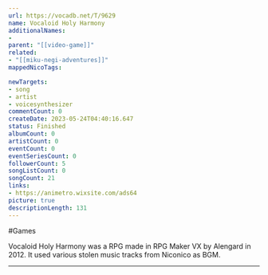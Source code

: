 ```yaml
---
url: https://vocadb.net/T/9629
name: Vocaloid Holy Harmony
additionalNames: 
- 
parent: "[[video-game]]"
related:
- "[[miku-negi-adventures]]"
mappedNicoTags:

newTargets:
- song
- artist
- voicesynthesizer
commentCount: 0
createDate: 2023-05-24T04:40:16.647
status: Finished
albumCount: 0
artistCount: 0
eventCount: 0
eventSeriesCount: 0
followerCount: 5
songListCount: 0
songCount: 21
links: 
- https://animetro.wixsite.com/ads64
picture: true
descriptionLength: 131
---
```


#Games

Vocaloid Holy Harmony was a RPG made in RPG Maker VX by Alengard in 2012. It used various stolen music tracks from Niconico as BGM.

---

